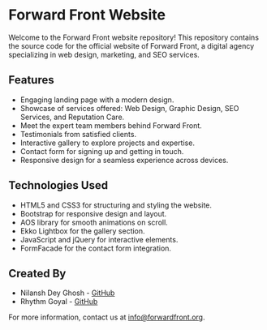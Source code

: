 # Forward Front Website

Welcome to the Forward Front website repository! This repository contains the source code for the official website of Forward Front, a digital agency specializing in web design, marketing, and SEO services.

## Features

- Engaging landing page with a modern design.
- Showcase of services offered: Web Design, Graphic Design, SEO Services, and Reputation Care.
- Meet the expert team members behind Forward Front.
- Testimonials from satisfied clients.
- Interactive gallery to explore projects and expertise.
- Contact form for signing up and getting in touch.
- Responsive design for a seamless experience across devices.

## Technologies Used

- HTML5 and CSS3 for structuring and styling the website.
- Bootstrap for responsive design and layout.
- AOS library for smooth animations on scroll.
- Ekko Lightbox for the gallery section.
- JavaScript and jQuery for interactive elements.
- FormFacade for the contact form integration.

## Created By

- Nilansh Dey Ghosh - [GitHub](https://github.com/ndg24)
- Rhythm Goyal - [GitHub](https://github.com/rhythmgoyal1)
 

For more information, contact us at info@forwardfront.org.
